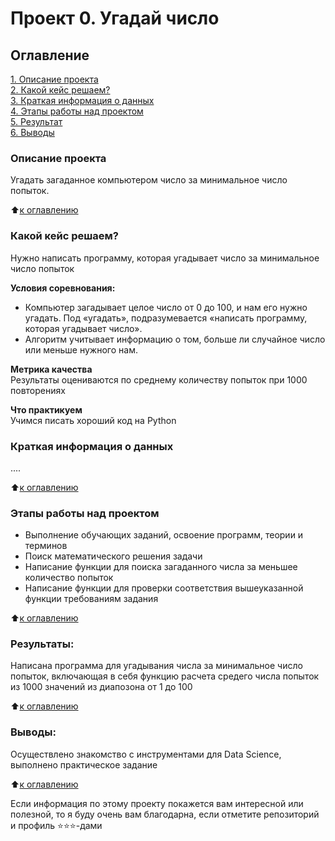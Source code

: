 # Проект 0. Угадай число

## Оглавление  
[1. Описание проекта](https://github.com/ValeriaKor/sf_data_science/tree/main/project_0/README.md#Описание-проекта)  
[2. Какой кейс решаем?](https://github.com/ValeriaKor/sf_data_science/tree/main/project_0/README.md#Какой-кейс-решаем)  
[3. Краткая информация о данных](https://github.com/ValeriaKor/sf_data_science/tree/main/project_0/README.md#Краткая-информация-о-данных)  
[4. Этапы работы над проектом](https://github.com/ValeriaKor/sf_data_science/tree/main/project_0/README.md#Этапы-работы-над-проектом)  
[5. Результат](https://github.com/ValeriaKor/sf_data_science/tree/main/project_0/README.md#Результат)    
[6. Выводы](https://github.com/ValeriaKor/sf_data_science/tree/main/project_0/README.md#Выводы) 

### Описание проекта    
Угадать загаданное компьютером число за минимальное число попыток.

:arrow_up:[к оглавлению](_)


### Какой кейс решаем?    
Нужно написать программу, которая угадывает число за минимальное число попыток

**Условия соревнования:**  
- Компьютер загадывает целое число от 0 до 100, и нам его нужно угадать. Под «угадать», подразумевается «написать программу, которая угадывает число».
- Алгоритм учитывает информацию о том, больше ли случайное число или меньше нужного нам.

**Метрика качества**     
Результаты оцениваются по среднему количеству попыток при 1000 повторениях

**Что практикуем**     
Учимся писать хороший код на Python


### Краткая информация о данных
....
  
:arrow_up:[к оглавлению](https://github.com/ValeriaKor/sf_data_science/tree/main/project_0/README.md#Оглавление)


### Этапы работы над проектом
- Выполнение обучающих заданий, освоение программ, теории и терминов  
- Поиск математического решения задачи
- Написание функции для поиска загаданного числа за меньшее количество попыток
- Написание функции для проверки соответствия вышеуказанной функции требованиям задания

:arrow_up:[к оглавлению](https://github.com/ValeriaKor/sf_data_science/tree/main/project_0/README.md#Оглавление)


### Результаты:  
Написана программа для угадывания числа за минимальное число попыток, включающая в себя функцию расчета средего числа попыток из 1000 значений из диапозона от 1 до 100

:arrow_up:[к оглавлению](https://github.com/ValeriaKor/sf_data_science/tree/main/project_0/README.md#Оглавление)


### Выводы:  
Осуществлено знакомство с инструментами для Data Science, выполнено практическое задание 

:arrow_up:[к оглавлению](https://github.com/ValeriaKor/sf_data_science/tree/main/project_0/README.md#Оглавление)


Если информация по этому проекту покажется вам интересной или полезной, то я буду очень вам благодарна, если отметите репозиторий и профиль ⭐️⭐️⭐️-дами